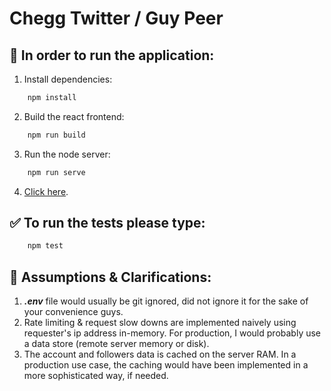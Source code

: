 # Chegg Twitter / Guy Peer

## 🚀 In order to run the application:
1. Install dependencies:
```bash
    npm install  
```
2. Build the react frontend:
```bash
    npm run build  
```
3. Run the node server:
```bash
    npm run serve
```

4. [Click here](http://localhost:7000). 

## ✅ To run the tests please type:
```bash
    npm test 
```

## 🤔 Assumptions & Clarifications:
1. **_.env_** file would usually be git ignored, did not ignore it for the sake of your convenience guys.
2. Rate limiting & request slow downs are implemented naively using requester's ip address in-memory. For production, I would probably use a data store (remote server memory or disk).
3. The account and followers data is cached on the server RAM. In a production use case, the caching would have been implemented in a more sophisticated way, if needed.